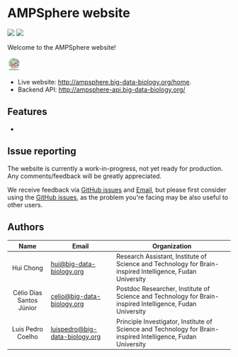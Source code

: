 # AMPSphere website

![](https://img.shields.io/badge/status-beta-yellow?style=flat-square&logo=appveyor) [![](https://img.shields.io/badge/DOI-10.5281/zenodo.4574468-brightgreen?style=flat-square&logo=appveyor)](https://doi.org/10.5281/zenodo.4574468)

Welcome to the AMPSphere website!


<img src="https://github.com/BigDataBiology/AMPSphereWebsite/blob/main/frontend/src/assets/logo.png" style="height: 30px; width: 30px" />

- Live website: http://ampsphere.big-data-biology.org/home.
- Backend API: http://ampsphere-api.big-data-biology.org/

## Features

- 

## Issue reporting
The website is currently a work-in-progress, not yet ready for production. Any comments/feedback will be greatly appreciated. 

We receive feedback via [GitHub issues](https://github.com/BigDataBiology/AMPSphereWebsite/issues) and [Email](#Authors), but please first consider using the [GitHub issues](https://github.com/BigDataBiology/AMPSphereWebsite/issues), as the problem you're facing may be also useful to other users.

## Authors

|   Name    | Email                 | Organization                                                 |
| :-------: | --------------------- | ------------------------------------------------------------ |
| Hui Chong | hui@big-data-biology.org | Research Assistant, Institute of Science and Technology for Brain-inspired Intelligence, Fudan University |
| Célio Dias Santos Júnior | celio@big-data-biology.org | Postdoc Researcher, Institute of Science and Technology for Brain-inspired Intelligence, Fudan University |
| Luis Pedro Coelho | luispedro@big-data-biology.org  | Principle Investigator, Institute of Science and Technology for Brain-inspired Intelligence, Fudan University |

